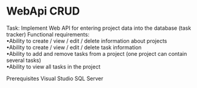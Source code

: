 # WebApi CRUD

Task: Implement Web API for entering project data into the database (task tracker)
  Functional requirements: <br>
•Ability to create / view / edit / delete information about projects <br>
•Ability to create / view / edit / delete task information <br>
•Ability to add and remove tasks from a project (one project can contain several tasks) <br>
•Ability to view all tasks in the project <br>


Prerequisites
Visual Studio
SQL Server
